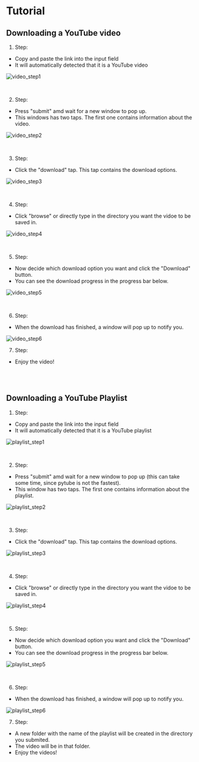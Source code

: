 # Tutorial

## Downloading a YouTube video

1. Step:

- Copy and paste the link into the input field
- It will automatically detected that it is a YouTube video

 ![video_step1](/assets/Video/step1.png)

<br />

2. Step:

- Press "submit" amd wait for a new window to pop up.
- This windows has two taps. The first one contains information about the video.

 ![video_step2](/assets/Video/step2.png)

<br />

3. Step:

- Click the "download" tap. This tap contains the download options.

 ![video_step3](/assets/Video/step3.png)

<br />

4. Step:

- Click "browse" or directly type in the directory you want the vidoe to be saved in.

 ![video_step4](/assets/Video/step4.png)

<br />

5. Step:

- Now decide which download option you want and click the "Download" button.
- You can see the download progress in the progress bar below.

 ![video_step5](/assets/Video/step5.png)

<br />

6. Step:

- When the download has finished, a window will pop up to notify you. <br />

 ![video_step6](/assets/Video/step6.png)

7. Step:

- Enjoy the video!

<br />
<br />

## Downloading a YouTube Playlist

1. Step:

- Copy and paste the link into the input field
- It will automatically detected that it is a YouTube playlist

 ![playlist_step1](/assets/Playlist/step1.png)

<br />

2. Step:

- Press "submit" amd wait for a new window to pop up (this can take some time, since pytube is not the fastest).
- This window has two taps. The first one contains information about the playlist.

 ![playlist_step2](/assets/Playlist/step2.png)

<br />

3. Step:

- Click the "download" tap. This tap contains the download options.

 ![playlist_step3](/assets/Playlist/step3.png)

<br />

4. Step:

- Click "browse" or directly type in the directory you want the vidoe to be saved in.

 ![playlist_step4](/assets/Playlist/step4.png)

<br />

5. Step:

- Now decide which download option you want and click the "Download" button.
- You can see the download progress in the progress bar below.

 ![playlist_step5](/assets/Playlist/step5.png)

<br />

6. Step:

- When the download has finished, a window will pop up to notify you. <br />

 ![playlist_step6](/assets/Playlist/step6.png)

7. Step:

- A new folder with the name of the playlist will be created in the directory you submited.
- The video will be in that folder.
- Enjoy the videos!
